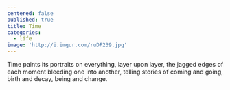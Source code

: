 ```yaml
---
centered: false
published: true
title: Time
categories:
  - life
image: 'http://i.imgur.com/ruDF239.jpg'
---
```

Time
paints its portraits 
on everything,
layer upon layer,
the jagged edges of each moment
bleeding one into another,
telling stories
of coming and going,
birth and decay,
being and change.
